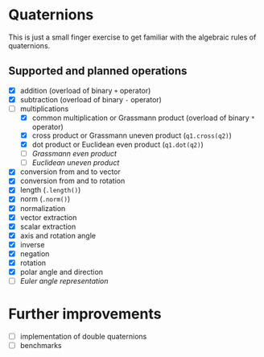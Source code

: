 # Quaternions

This is just a small finger exercise to get familiar with the algebraic rules of quaternions.

## Supported and planned operations

- [x] addition (overload of binary `+` operator)
- [x] subtraction (overload of binary `-` operator)
- [ ] multiplications
  - [x] common multiplication or Grassmann product (overload of binary `*` operator) 
  - [x] cross product or Grassmann uneven product (`q1.cross(q2)`)
  - [x] dot product or Euclidean even product (`q1.dot(q2)`)
  - [ ] _Grassmann even product_
  - [ ] _Euclidean uneven product_
- [x] conversion from and to vector
- [x] conversion from and to rotation
- [x] length (`.length()`)
- [x] norm (`.norm()`)
- [x] normalization
- [x] vector extraction
- [x] scalar extraction
- [x] axis and rotation angle
- [x] inverse
- [x] negation
- [x] rotation
- [x] polar angle and direction
- [ ] _Euler angle representation_

# Further improvements

- [ ] implementation of double quaternions
- [ ] benchmarks
